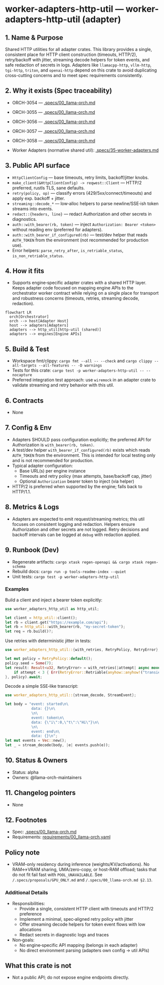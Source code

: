 # worker-adapters-http-util — worker-adapters-http-util (adapter)

## 1. Name & Purpose

Shared HTTP utilities for all adapter crates. This library provides a single, consistent place
for HTTP client construction (timeouts, HTTP/2), retry/backoff with jitter, streaming decode
helpers for token events, and safe redaction of secrets in logs. Adapters like
`llamacpp-http`, `vllm-http`, `tgi-http`, `triton`, and `openai-http` depend on this crate to
avoid duplicating cross-cutting concerns and to meet spec requirements consistently.

## 2. Why it exists (Spec traceability)

- ORCH-3054 — [.specs/00_llama-orch.md](../../../.specs/00_llama-orch.md#orch-3054)
- ORCH-3055 — [.specs/00_llama-orch.md](../../../.specs/00_llama-orch.md#orch-3055)
- ORCH-3056 — [.specs/00_llama-orch.md](../../../.specs/00_llama-orch.md#orch-3056)
- ORCH-3057 — [.specs/00_llama-orch.md](../../../.specs/00_llama-orch.md#orch-3057)
- ORCH-3058 — [.specs/00_llama-orch.md](../../../.specs/00_llama-orch.md#orch-3058)

- Worker Adapters (normative shared util): [.specs/35-worker-adapters.md](../../../.specs/35-worker-adapters.md)

## 3. Public API surface

- `HttpClientConfig` — base timeouts, retry limits, backoff/jitter knobs.
- `make_client(&HttpClientConfig) -> reqwest::Client` — HTTP/2 preferred, rustls TLS, sane defaults.
- `retry(policy, op)` — classify errors (429/5xx/connect/timeouts) and apply exp. backoff + jitter.
- `streaming::decode_*` — low‑alloc helpers to parse newline/SSE‑ish token streams into events.
- `redact::{headers, line}` — redact Authorization and other secrets in diagnostics.
- `auth::with_bearer(rb, token)` — inject `Authorization: Bearer <token>` without reading env (preferred for adapters).
- `auth::with_bearer_if_configured(rb)` — test/dev helper that reads `AUTH_TOKEN` from the environment (not recommended for production use).
- Error helpers: `parse_retry_after`, `is_retriable_status`, `is_non_retriable_status`.

## 4. How it fits

- Supports engine‑specific adapter crates with a shared HTTP layer. Keeps adapter code focused on
  mapping engine APIs to the orchestrator worker contract while relying on a single place for
  transport and robustness concerns (timeouts, retries, streaming decode, redaction).

```mermaid
flowchart LR
  orch[Orchestrator]
  orch --> host[Adapter Host]
  host --> adapters[Adapters]
  adapters --> http_util[http-util (shared)]
  adapters --> engines[Engine APIs]
```

## 5. Build & Test

- Workspace fmt/clippy: `cargo fmt --all -- --check` and `cargo clippy --all-targets --all-features
-- -D warnings`
- Tests for this crate: `cargo test -p worker-adapters-http-util -- --nocapture`
- Preferred integration test approach: use `wiremock` in an adapter crate to validate streaming
  and retry behavior with this util.

## 6. Contracts

- None

## 7. Config & Env

- Adapters SHOULD pass configuration explicitly; the preferred API for Authorization is `with_bearer(rb, token)`.
- A test/dev helper `with_bearer_if_configured(rb)` exists which reads `AUTH_TOKEN` from the environment. This is intended for local testing only and is not recommended for production.
- Typical adapter configuration:
  - Base URL(s) per engine instance
  - Timeouts and retry policy (max attempts, base/backoff cap, jitter)
  - Optional `Authorization` bearer token to inject (via helper)
- HTTP/2 is preferred when supported by the engine; falls back to HTTP/1.1.

## 8. Metrics & Logs

- Adapters are expected to emit request/streaming metrics; this util focuses on consistent logging
  and redaction. Helpers ensure Authorization and other secrets are not logged. Retry decisions and
  backoff intervals can be logged at `debug` with redaction applied.

## 9. Runbook (Dev)

- Regenerate artifacts: `cargo xtask regen-openapi && cargo xtask regen-schema`
- Rebuild docs: `cargo run -p tools-readme-index --quiet`
- Unit tests: `cargo test -p worker-adapters-http-util`

### Examples

Build a client and inject a bearer token explicitly:

```rust
use worker_adapters_http_util as http_util;

let client = http_util::client();
let rb = client.get("https://example.com/api");
let rb = http_util::with_bearer(rb, "my-secret-token");
let req = rb.build()?;
```

Use retries with deterministic jitter in tests:

```rust
use worker_adapters_http_util::{with_retries, RetryPolicy, RetryError};

let mut policy = RetryPolicy::default();
policy.seed = Some(7);
let result: Result<u32, RetryError> = with_retries(|attempt| async move {
    if attempt < 3 { Err(RetryError::Retriable(anyhow::anyhow!("transient"))) } else { Ok(attempt) }
}, policy).await;
```

Decode a simple SSE‑like transcript:

```rust
use worker_adapters_http_util::{stream_decode, StreamEvent};

let body = "event: started\n\
            data: {}\n\
            \n\
            event: token\n\
            data: {\"i\":0,\"t\":\"Hi\"}\n\
            \n\
            event: end\n\
            data: {}\n";
let mut events = Vec::new();
let _ = stream_decode(body, |e| events.push(e));
```

## 10. Status & Owners

- Status: alpha
- Owners: @llama-orch-maintainers

## 11. Changelog pointers

- None

## 12. Footnotes

- Spec: [.specs/00_llama-orch.md](../../../.specs/00_llama-orch.md)
- Requirements: [requirements/00_llama-orch.yaml](../../../requirements/00_llama-orch.yaml)

## Policy note

- VRAM-only residency during inference (weights/KV/activations). No RAM↔VRAM sharing, UMA/zero-copy, or host-RAM offload; tasks that do not fit fail fast with `POOL_UNAVAILABLE`. See `/.specs/proposals/GPU_ONLY.md` and `/.specs/00_llama-orch.md §2.13`.

### Additional Details

- Responsibilities:
  - Provide a single, consistent HTTP client with timeouts and HTTP/2 preference
  - Implement a minimal, spec‑aligned retry policy with jitter
  - Offer streaming decode helpers for token event flows with low allocations
  - Redact secrets in diagnostic logs and traces
- Non‑goals:
  - No engine‑specific API mapping (belongs in each adapter)
  - No direct environment parsing (adapters own config → util APIs)

## What this crate is not

- Not a public API; do not expose engine endpoints directly.

